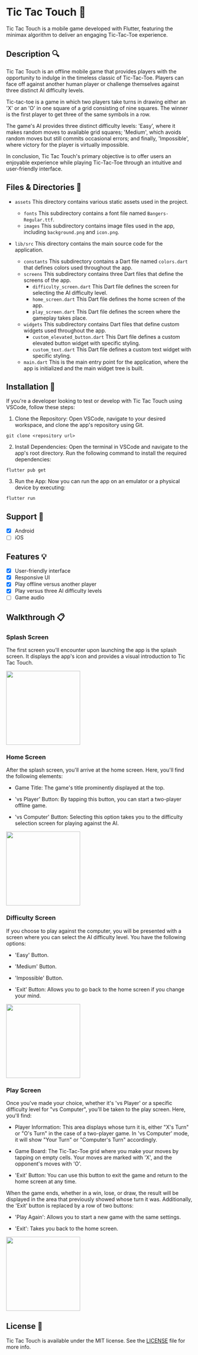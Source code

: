 # Tic Tac Touch 🎲

Tic Tac Touch is a mobile game developed with Flutter, featuring the minimax algorithm to deliver an engaging Tic-Tac-Toe experience.

## Description 🔍

Tic Tac Touch is an offline mobile game that provides players with the opportunity to indulge in the timeless classic of Tic-Tac-Toe. Players can face off against another human player or challenge themselves against three distinct AI difficulty levels.

Tic-tac-toe is a game in which two players take turns in drawing either an 'X' or an 'O' in one square of a grid consisting of nine squares. The winner is the first player to get three of the same symbols in a row.

The game's AI provides three distinct difficulty levels: 'Easy', where it makes random moves to available grid squares; 'Medium', which avoids random moves but still commits occasional errors; and finally, 'Impossible', where victory for the player is virtually impossible.

In conclusion, Tic Tac Touch's primary objective is to offer users an enjoyable experience while playing Tic-Tac-Toe through an intuitive and user-friendly interface.

## Files & Directories 📁

- `assets` This directory contains various static assets used in the project.
    - `fonts` This subdirectory contains a font file named `Bangers-Regular.ttf`.
    - `images` This subdirectory contains image files used in the app, including `background.png` and `icon.png`.

- `lib/src` This directory contains the main source code for the application.
    - `constants` This subdirectory contains a Dart file named `colors.dart` that defines colors used throughout the app.
    - `screens` This subdirectory contains three Dart files that define the screens of the app.
        - `difficulty_screen.dart` This Dart file defines the screen for selecting the AI difficulty level.
        - `home_screen.dart` This Dart file defines the home screen of the app.
        - `play_screen.dart` This Dart file defines the screen where the gameplay takes place.
    - `widgets` This subdirectory contains Dart files that define custom widgets used throughout the app.
        - `custom_elevated_button.dart` This Dart file defines a custom elevated button widget with specific styling.
        - `custom_text.dart` This Dart file defines a custom text widget with specific styling.
    - `main.dart` This is the main entry point for the application, where the app is initialized and the main widget tree is built.

## Installation 🔨

If you're a developer looking to test or develop with Tic Tac Touch using VSCode, follow these steps:

1. Clone the Repository: Open VSCode, navigate to your desired workspace, and clone the app's repository using Git.

```
git clone <repository url>
```

2. Install Dependencies: Open the terminal in VSCode and navigate to the app's root directory. Run the following command to install the required dependencies:

 ```
flutter pub get
 ```

3. Run the App: Now you can run the app on an emulator or a physical device by executing:

 ```
flutter run
 ```

## Support 📱

- [x] Android
- [ ] iOS

## Features 💡

- [x] User-friendly interface
- [x] Responsive UI
- [x] Play offline versus another player
- [x] Play versus three AI difficulty levels
- [ ] Game audio

## Walkthrough 📋

 ### Splash Screen
 
 The first screen you'll encounter upon launching the app is the splash screen. It displays the app's icon and provides a visual introduction to Tic Tac Touch.

 <img src="./screenshots/splash.jpg" width="200"/>

 ### Home Screen
 
 After the splash screen, you'll arrive at the home screen. Here, you'll find the following elements:

 - Game Title: The game's title prominently displayed at the top.

 - 'vs Player' Button: By tapping this button, you can start a two-player offline game.

 - 'vs Computer' Button: Selecting this option takes you to the difficulty selection screen for playing against the AI.

 <img src="./screenshots/home.jpg" width="200"/>

 ### Difficulty Screen

 If you choose to play against the computer, you will be presented with a screen where you can select the AI difficulty level. You have the following options:

 - 'Easy' Button.

 - 'Medium' Button.

 - 'Impossible' Button.

 - 'Exit' Button: Allows you to go back to the home screen if you change your mind.

 <img src="./screenshots/difficulty.jpg" width="200"/>

 ### Play Screen

 Once you've made your choice, whether it's 'vs Player' or a specific difficulty level for "vs Computer", you'll be taken to the play screen. Here, you'll find:

 - Player Information: This area displays whose turn it is, either "X's Turn" or "O's Turn" in the case of a two-player game. In 'vs Computer' mode, it will show "Your Turn" or "Computer's Turn" accordingly.

 - Game Board: The Tic-Tac-Toe grid where you make your moves by tapping on empty cells. Your moves are marked with 'X', and the opponent's moves with 'O'.

 - 'Exit' Button: You can use this button to exit the game and return to the home screen at any time.

 When the game ends, whether in a win, lose, or draw, the result will be displayed in the area that previously showed whose turn it was. Additionally, the 'Exit' button is replaced by a row of two buttons:

 - 'Play Again': Allows you to start a new game with the same settings.

 - 'Exit': Takes you back to the home screen.

 <img src="./screenshots/play.jpg" width="200"/>

## License 🧾

Tic Tac Touch is available under the MIT license. See the [LICENSE](LICENSE) file for more info.